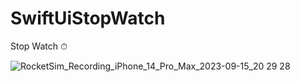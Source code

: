 # SwiftUiStopWatch
Stop Watch ⏱

![RocketSim_Recording_iPhone_14_Pro_Max_2023-09-15_20 29 28](https://github.com/Siam300/SwiftUiStopWatch/assets/89306483/e29a8431-98b7-43d7-81cd-72d92dcd6514)
